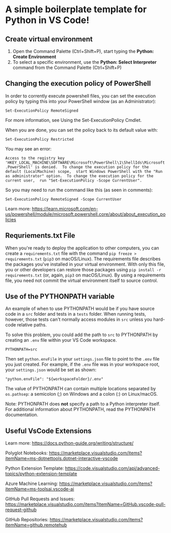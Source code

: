 # A simple  boilerplate template for Python in VS Code!

## Create virtual environment

1. Open the Command Palette (Ctrl+Shift+P), start typing the **Python: Create Environment**
2. To select a specific environment, use the **Python: Select Interpreter** command from the Command Palette (Ctrl+Shift+P)



## Changing the execution policy of PowerShell

In order to corrently execute powershell files, you can set the execution policy by typing this into your PowerShell window (as an Administrator): 

`Set-ExecutionPolicy RemoteSigned`


For more information, see Using the Set-ExecutionPolicy Cmdlet.

When you are done, you can set the policy back to its default value with:

`Set-ExecutionPolicy Restricted`


You may see an error:

`Access to the registry key
'HKEY_LOCAL_MACHINE\SOFTWARE\Microsoft\PowerShell\1\ShellIds\Microsoft.PowerShell' is denied. 
To change the execution policy for the default (LocalMachine) scope, 
  start Windows PowerShell with the "Run as administrator" option. 
To change the execution policy for the current user, 
  run "Set-ExecutionPolicy -Scope CurrentUser".`


So you may need to run the command like this (as seen in comments):

`Set-ExecutionPolicy RemoteSigned -Scope CurrentUser`



Learn more: https://learn.microsoft.com/en-us/powershell/module/microsoft.powershell.core/about/about_execution_policies


## Requriements.txt File

When you're ready to deploy the application to other computers, you can create a `requirements.txt` file with the command `pip freeze > requirements.txt` (`pip3` on macOS/Linux). The requirements file describes the packages you've installed in your virtual environment. With only this file, you or other developers can restore those packages using `pip install -r requirements.txt` (or, again, `pip3` on macOS/Linux). By using a requirements file, you need not commit the virtual environment itself to source control.



## Use of the PYTHONPATH variable

An example of when to use PYTHONPATH would be if you have source code in a `src` folder and tests in a `tests` folder. When running tests, however, those tests can't normally access modules in `src` unless you hard-code relative paths.

To solve this problem, you could add the path to `src` to PYTHONPATH by creating an `.env` file within your VS Code workspace.

`PYTHONPATH=src`


Then set `python.envFile` in your `settings.json` file to point to the `.env` file you just created. For example, if the `.env` file was in your workspace root, your `settings.json` would be set as shown:

`"python.envFile": "${workspaceFolder}/.env"`


The value of PYTHONPATH can contain multiple locations separated by `os.pathsep`: a semicolon (;) on Windows and a colon (:) on Linux/macOS. 

Note: PYTHONPATH does **not** specify a path to a Python interpreter itself. For additional information about PYTHONPATH, read the PYTHONPATH documentation.


## Useful VsCode Extensions

Learn more: https://docs.python-guide.org/writing/structure/ 

Polyglot Notebooks: https://marketplace.visualstudio.com/items?itemName=ms-dotnettools.dotnet-interactive-vscode 

Python Extension Template: https://code.visualstudio.com/api/advanced-topics/python-extension-template 

Azure Machine Learning: https://marketplace.visualstudio.com/items?itemName=ms-toolsai.vscode-ai 

GitHub Pull Requests and Issues: https://marketplace.visualstudio.com/items?itemName=GitHub.vscode-pull-request-github 

GitHub Repositories: https://marketplace.visualstudio.com/items?itemName=github.remotehub

